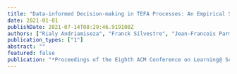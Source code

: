 ```yaml
---
title: "Data-informed Decision-making in TEFA Processes: An Empirical Study of a Process Derived from Peer-Instruction"
date: 2021-01-01
publishDate: 2021-07-14T08:29:46.919108Z
authors: ["Rialy Andriamiseza", "Franck Silvestre", "Jean-Francois Parmentier", "Julien Broisin"]
publication_types: ["1"]
abstract: ""
featured: false
publication: "*Proceedings of the Eighth ACM Conference on Learning@ Scale*"
---
```


